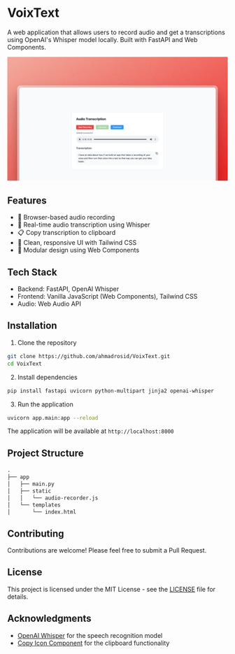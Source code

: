 # VoixText

A web application that allows users to record audio and get a transcriptions using OpenAI's Whisper model locally. Built with FastAPI and Web Components.

![Demo Screenshot](demo.png)

## Features

- 🎤 Browser-based audio recording
- 📝 Real-time audio transcription using Whisper
- 📋 Copy transcription to clipboard
- 🎨 Clean, responsive UI with Tailwind CSS
- 🧩 Modular design using Web Components

## Tech Stack

- Backend: FastAPI, OpenAI Whisper
- Frontend: Vanilla JavaScript (Web Components), Tailwind CSS
- Audio: Web Audio API

## Installation

1. Clone the repository
```bash
git clone https://github.com/ahmadrosid/VoixText.git
cd VoixText
```

2. Install dependencies
```bash
pip install fastapi uvicorn python-multipart jinja2 openai-whisper
```

3. Run the application
```bash
uvicorn app.main:app --reload
```

The application will be available at `http://localhost:8000`

## Project Structure
```
.
├── app
│   ├── main.py
│   ├── static
│   │   └── audio-recorder.js
│   └── templates
│       └── index.html
```

## Contributing

Contributions are welcome! Please feel free to submit a Pull Request.

## License

This project is licensed under the MIT License - see the [LICENSE](LICENSE) file for details.

## Acknowledgments

- [OpenAI Whisper](https://github.com/openai/whisper) for the speech recognition model
- [Copy Icon Component](https://github.com/ahmadrosid/copy-icon) for the clipboard functionality

